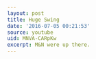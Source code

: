 ```yaml
---
layout: post
title: Huge Swing
date: '2016-07-05 00:21:53'
source: youtube
uid: MNVA-CARpKw
excerpt: M&N were up there.
---
```

